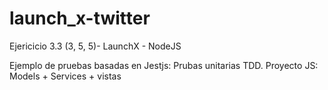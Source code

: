 # launch_x-twitter
Ejericicio 3.3 (3, 5, 5)- LaunchX - NodeJS

Ejemplo de pruebas basadas en Jestjs: Prubas unitarias TDD. Proyecto JS: Models + Services  + vistas
